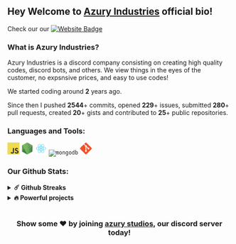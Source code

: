 ## Hey Welcome to [Azury Industries](https://discord.gg/azury) official bio!


Check our our [![Website Badge](https://img.shields.io/badge/Website-3b5998?style=flat-square&logo=google-chrome&logoColor=white)](https://azury.townbots.co/)

### What is Azury Industries? &nbsp; 

Azury Industries is a discord company consisting on creating high quality codes, discord bots, and others. We view things in the eyes of the customer, no expsnsive prices, and easy to use codes!

We started coding around **2** years ago.

Since then I pushed **2544**+ commits, opened **229**+ issues, submitted **280**+ pull requests, created **20**+ gists and contributed to **25**+ public repositories.


### Languages and Tools:

<code><img height="27" src="https://raw.githubusercontent.com/github/explore/80688e429a7d4ef2fca1e82350fe8e3517d3494d/topics/javascript/javascript.png" alt="javascript"></code>
<code><img height="27" src="https://raw.githubusercontent.com/github/explore/80688e429a7d4ef2fca1e82350fe8e3517d3494d/topics/nodejs/nodejs.png" alt="nodejs"></code>
<code><img height="27" src="https://raw.githubusercontent.com/github/explore/80688e429a7d4ef2fca1e82350fe8e3517d3494d/topics/react/react.png" alt="react"></code>
<code><img height="27" src="https://encrypted-tbn0.gstatic.com/images?q=tbn%3AANd9GcSTTzPAw-55ssm1Im594xYZ9eRQu2JylrkYLg&usqp=CAU" alt="mongodb"></code>
<code><img height="27" src="https://raw.githubusercontent.com/devicons/devicon/master/icons/git/git-original.svg" alt="git"></code>

<!--
<code><img height="25" src="https://raw.githubusercontent.com/github/explore/80688e429a7d4ef2fca1e82350fe8e3517d3494d/topics/sass/sass.png" alt="sass"></code>
-->

### Our Github Stats:



<details>	
  <summary><b>☄️ Github Streaks</b></summary>

  <br />
  <img height="180em" src="https://github-readme-streak-stats.herokuapp.com/?user=azuryindustry&hide_border=true" />
</details>

<details>	
  <summary><b>🔥 Powerful projects</b></summary>

  <br />
  Azury Studios Website: https://azury.townbots.co/
</details>



#

<div align="center">

### Show some ❤️ by joining [azury studios](https://discord.gg/azury), our discord server today!

</div>
